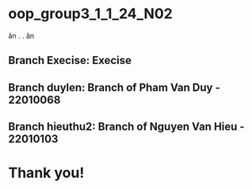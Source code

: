# oop_group3_1_1_24_N02
ăn . . ăn

## Branch Execise: Execise 
## Branch duylen: Branch of Pham Van Duy - 22010068
## Branch hieuthu2: Branch of Nguyen Van Hieu - 22010103

# Thank you!
